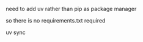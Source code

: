 need to add uv rather than pip as package manager 

so there is no requirements.txt required 

uv sync


